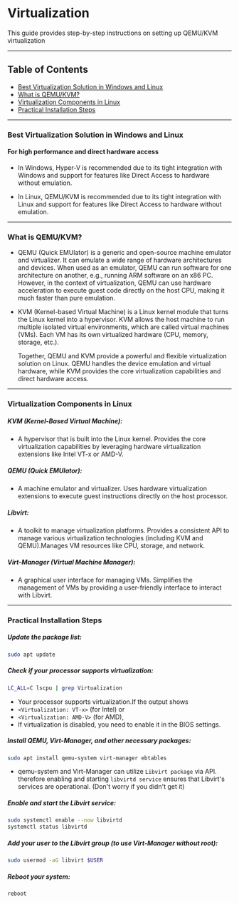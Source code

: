# Virtualization

This guide provides step-by-step instructions on setting up QEMU/KVM virtualization

---

## Table of Contents
- [Best Virtualization Solution in Windows and Linux](#best-virtualization-solution-in-windows-and-linux)
- [What is QEMU/KVM?](#what-is-qemukvm)
- [Virtualization Components in Linux](#virtualization-components-in-linux)
- [Practical Installation Steps](#practical-installation-steps)


---

### Best Virtualization Solution in Windows and Linux
####  For high performance and direct hardware access

- In Windows, Hyper-V is recommended due to its tight integration with Windows and support for features like Direct Access to hardware without emulation.

- In Linux, QEMU/KVM is recommended due to its tight integration with Linux and support for features like Direct Access to hardware without emulation.

---

### What is QEMU/KVM?

- QEMU (Quick EMUlator) is a generic and open-source machine emulator and virtualizer. It can emulate a wide range of hardware architectures and devices. When used as an emulator, QEMU can run software for one architecture on another, e.g., running ARM software on an x86 PC. However, in the context of virtualization, QEMU can use hardware acceleration to execute guest code directly on the host CPU, making it much faster than pure emulation.

- KVM (Kernel-based Virtual Machine) is a Linux kernel module that turns the Linux kernel into a hypervisor. KVM allows the host machine to run multiple isolated virtual environments, which are called virtual machines (VMs). Each VM has its own virtualized hardware (CPU, memory, storage, etc.).

  Together, QEMU and KVM provide a powerful and flexible virtualization solution on Linux.    QEMU handles the device emulation and virtual hardware, while KVM provides the core       virtualization capabilities and direct hardware access.

  
   
---

### Virtualization Components in Linux

##### KVM (Kernel-Based Virtual Machine):

-    A hypervisor that is built into the Linux kernel.
    Provides the core virtualization capabilities by leveraging hardware virtualization   extensions like Intel VT-x or AMD-V.
  

##### QEMU (Quick EMUlator):

-    A machine emulator and virtualizer.
    Uses hardware virtualization extensions to execute guest instructions directly on the host processor.
  

##### Libvirt:

-    A toolkit to manage virtualization platforms.
    Provides a consistent API to manage various virtualization technologies (including KVM and QEMU).Manages VM resources like CPU, storage, and network.
  

##### Virt-Manager (Virtual Machine Manager):

-    A graphical user interface for managing VMs.
    Simplifies the management of VMs by providing a user-friendly interface to interact with Libvirt.
    

---

### Practical Installation Steps

##### Update the package list:
```sh
sudo apt update
```

##### Check if your processor supports virtualization:
```sh
LC_ALL=C lscpu | grep Virtualization
```
- Your processor supports virtualization.If the output shows
- `<Virtualization: VT-x>` (for Intel) or
- `<Virtualization: AMD-V>` (for AMD), 
- If virtualization is disabled, you need to enable it in the BIOS settings.

##### Install QEMU, Virt-Manager, and other necessary packages:
```sh
sudo apt install qemu-system virt-manager ebtables
```
- qemu-system and Virt-Manager can utilize `Libvirt package` via API. therefore enabling and starting `libvirtd service` ensures that Libvirt's services are operational. (Don't worry if you didn't get it) 

##### Enable and start the Libvirt service:
```sh
sudo systemctl enable --now libvirtd
systemctl status libvirtd
```

##### Add your user to the Libvirt group (to use Virt-Manager without root):
```sh
sudo usermod -aG libvirt $USER
```
##### Reboot your system:
```sh
reboot
```

